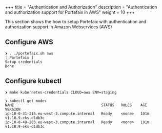 +++
title = "Authentication and Authorization"
description = "Authentication and authorization support for Portefaix in AWS"
weight = 10
+++

This section shows the how to setup Portefaix with authentication and authorization support in Amazon Webservices (AWS)

## Configure AWS

```shell
❯ . ./portefaix.sh aws
[ Portefaix ]
Setup credentials
Done
```

## Configure kubectl

```shell
❯ make kubernetes-credentials CLOUD=aws ENV=staging
```

```shell
❯ kubectl get nodes
NAME                                        STATUS   ROLES    AGE    VERSION
ip-10-0-31-216.eu-west-3.compute.internal   Ready    <none>   101m   v1.18.9-eks-d1db3c
ip-10-0-40-203.eu-west-3.compute.internal   Ready    <none>   101m   v1.18.9-eks-d1db3c
```
